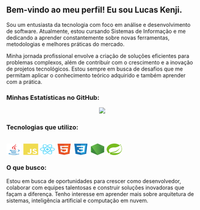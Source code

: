 ## Bem-vindo ao meu perfil! Eu sou Lucas Kenji.

Sou um entusiasta da tecnologia com foco em análise e desenvolvimento de software. Atualmente, estou cursando Sistemas de Informação e me dedicando a aprender constantemente sobre novas ferramentas, metodologias e melhores práticas do mercado.

Minha jornada profissional envolve a criação de soluções eficientes para problemas complexos, além de contribuir com o crescimento e a inovação de projetos tecnológicos. Estou sempre em busca de desafios que me permitam aplicar o conhecimento teórico adquirido e também aprender com a prática.

### Minhas Estatísticas no GitHub:

<div align="center">
  <a href="https://github.com/LucasKSY/">
    <img height="165em" src="https://github-readme-stats.vercel.app/api?username=LucasKSY&show_icons=true&theme=dark&include_all_commits=true&count_private=true"/>
  </a>
</div>

### Tecnologias que utilizo:

<div style="display: inline_block"><br>
  <img align="center" alt="Java" height="30" width="40" src="https://raw.githubusercontent.com/devicons/devicon/master/icons/java/java-original.svg">
  <img align="center" alt="JavaScript" height="30" width="40" src="https://raw.githubusercontent.com/devicons/devicon/master/icons/javascript/javascript-plain.svg">
  <img align="center" alt="React" height="30" width="40" src="https://raw.githubusercontent.com/devicons/devicon/master/icons/react/react-original.svg">
  <img align="center" alt="HTML5" height="30" width="40" src="https://raw.githubusercontent.com/devicons/devicon/master/icons/html5/html5-original.svg">
  <img align="center" alt="CSS3" height="30" width="40" src="https://raw.githubusercontent.com/devicons/devicon/master/icons/css3/css3-original.svg">
  <img align="center" alt="Node.js" height="30" width="40" src="https://raw.githubusercontent.com/devicons/devicon/master/icons/nodejs/nodejs-original.svg">
  <img align="center" alt="Spring" height="30" width="40" src="https://raw.githubusercontent.com/devicons/devicon/master/icons/spring/spring-original.svg">
</div>

### O que busco:

Estou em busca de oportunidades para crescer como desenvolvedor, colaborar com equipes talentosas e construir soluções inovadoras que façam a diferença. Tenho interesse em aprender mais sobre arquitetura de sistemas, inteligência artificial e computação em nuvem.
